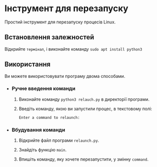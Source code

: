 # Інструмент для перезапуску

Простий інструмент для перезапуску процесів Linux.

## Встановлення залежностей
Відкрийте `термінал`, і виконайте команду `sudo apt install python3`

## Використання
Ви можете використовувати програму двома способами.

 - ### Ручне введення команди
   1. Виконайте команду `python3 relauch.py` в директорії програми.
   2. Введіть команду, якою ви запустили процес, в текстовому полі:

      `Enter a command to relaunch: `

 - ### Вбудування команди
   1. Відкрийте файл програми `relaunch.py`.

   2. Знайдіть функцію `main`.

   3. Впишіть команду, яку хочете перезапустити, у змінну `command`.